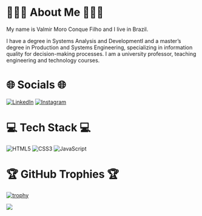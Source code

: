# 👨🏻‍💻 About Me 👨🏻‍💻

My name is Valmir Moro Conque Filho and I live in Brazil.

I have a degree in Systems Analysis and DevelopmentI and a master’s degree in Production and Systems Engineering, specializing in information quality for decision-making processes. I am a university professor, teaching engineering and technology courses.

# 🌐 Socials 🌐

[![LinkedIn](https://img.shields.io/badge/LinkedIn-%230077B5.svg?logo=linkedin&logoColor=white)](https://www.linkedin.com/in/valmir-moro-conque-filho-2a809a238/)
[![Instagram](https://img.shields.io/badge/Instagram-%23E4405F.svg?logo=Instagram&logoColor=white)](https://www.instagram.com/vmc_filho/)

# 💻 Tech Stack 💻

![HTML5](https://img.shields.io/badge/html5-%23E34F26.svg?style=flat-square&logo=html5&logoColor=white)
![CSS3](https://img.shields.io/badge/css3-%231572B6.svg?style=flat-square&logo=css3&logoColor=white)
![JavaScript](https://img.shields.io/badge/javascript-%23323330.svg?style=for-the-badge&logo=javascript&logoColor=%23F7DF1E)


# 🏆 GitHub Trophies 🏆

[![trophy](https://github-profile-trophy.vercel.app/?username=valmir-filho)](https://github.com/ryo-ma/github-profile-trophy)

[![](https://visitcount.itsvg.in/api?id=valmir-filho&label=Profile%20Views&color=1&icon=5&pretty=true)](https://visitcount.itsvg.in)

